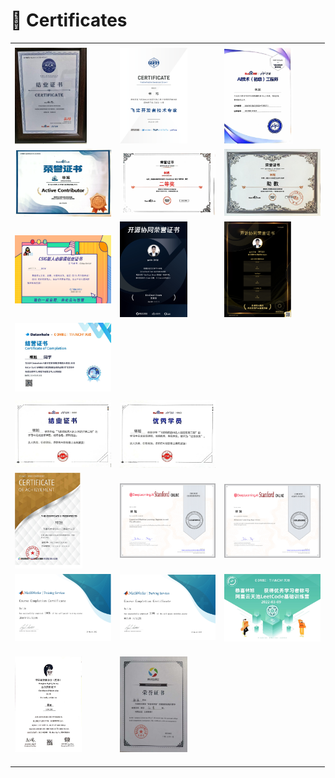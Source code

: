 # 🥇 Certificates

|                                                              |                                                              |                                                              |
| ------------------------------------------------------------ | ------------------------------------------------------------ | ------------------------------------------------------------ |
|                                                              |                                                              |                                                              |
| <img src="../imgs/certificates/aica.jpg" alt="aica" style="zoom:15%;" /> | <img src="../imgs/certificates/ppde.png" alt="ppde" style="zoom:15%;" /> | <img src="../imgs/certificates/WechatIMG9928.jpg" alt="WechatIMG9928" style="zoom:15%;" /> |
| <img src="../imgs/certificates/WechatIMG9931.jpg" alt="WechatIMG9931" style="zoom:15%;" /> | <img src="../imgs/certificates/WechatIMG9930.jpg" alt="WechatIMG9930" style="zoom:15%;" /> | <img src="../imgs/certificates/WechatIMG9929.jpg" alt="WechatIMG9929" style="zoom:15%;" /> |
| <img src="../imgs/certificates/新人必修证书.png" alt="新人必修证书" style="zoom:15%;" /> | <img src="../imgs/certificates/开源贡献者.png" alt="开源贡献者" style="zoom:15%;" /> | <img src="../imgs/certificates/开源协同证书.png" alt="开源协同证书" style="zoom:15%;" /> |
| <img src="../imgs/certificates/结营证书.jpg" alt="结营证书" style="zoom:15%;" /> |                                                              |                                                              |
|                                                              |                                                              |                                                              |
| <img src="../imgs/certificates/WechatIMG9926.jpg" alt="WechatIMG9926" style="zoom:15%;" /> | <img src="../imgs/certificates/WechatIMG9927.jpg" alt="WechatIMG9927" style="zoom:15%;" /> |                                                              |
| <img src="../imgs/certificates/baidu1.jpg" alt="baidu1" style="zoom:15%;" /> | <img src="../imgs/certificates/coursera1.jpg" alt="coursera1" style="zoom:15%;" /> | <img src="../imgs/certificates/coursera2.jpg" alt="coursera2" style="zoom:15%;" /> |
| <img src="../imgs/certificates/matlab1.jpg" alt="matlab1" style="zoom:15%;" /> | <img src="../imgs/certificates/matlab2.jpg" alt="matlab2" style="zoom:15%;" /> | <img src="../imgs/certificates/tianchi.jpg" alt="tianchi" style="zoom:15%;" /> |
|                                                              |                                                              |                                                              |
|                                                              |                                                              |                                                              |
|                                                              |                                                              |                                                              |
| <img src="../imgs/certificates/WechatIMG9933.jpg" alt="WechatIMG9933" style="zoom:15%;" /> | <img src="../imgs/certificates/WechatIMG9932.jpg" alt="WechatIMG9932" style="zoom:15%;" /> |                                                              |
|                                                              |                                                              |                                                              |
|                                                              |                                                              |                                                              |
|                                                              |                                                              |                                                              |

 
